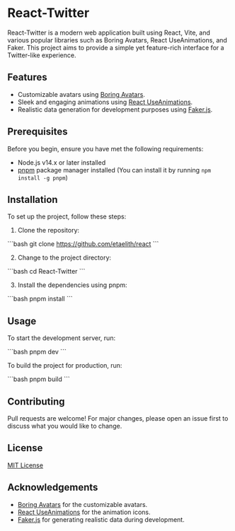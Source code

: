 # React-Twitter

React-Twitter is a modern web application built using React, Vite, and various popular libraries such as Boring Avatars, React UseAnimations, and Faker. This project aims to provide a simple yet feature-rich interface for a Twitter-like experience.

## Features

- Customizable avatars using [Boring Avatars](https://github.com/boringdesigners/boring-avatars).
- Sleek and engaging animations using [React UseAnimations](https://github.com/useAnimations/react-useanimations).
- Realistic data generation for development purposes using [Faker.js](https://github.com/marak/Faker.js/).

## Prerequisites

Before you begin, ensure you have met the following requirements:

- Node.js v14.x or later installed
- [pnpm](https://pnpm.io/) package manager installed (You can install it by running `npm install -g pnpm`)

## Installation

To set up the project, follow these steps:

1. Clone the repository:

\```bash
git clone https://github.com/etaelith/react
\```

2. Change to the project directory:

\```bash
cd React-Twitter
\```

3. Install the dependencies using pnpm:

\```bash
pnpm install
\```

## Usage

To start the development server, run:

\```bash
pnpm dev
\```

To build the project for production, run:

\```bash
pnpm build
\```

## Contributing

Pull requests are welcome! For major changes, please open an issue first to discuss what you would like to change.

## License

[MIT License](https://choosealicense.com/licenses/mit/)

## Acknowledgements

- [Boring Avatars](https://github.com/boringdesigners/boring-avatars) for the customizable avatars.
- [React UseAnimations](https://github.com/useAnimations/react-useanimations) for the animation icons.
- [Faker.js](https://github.com/marak/Faker.js/) for generating realistic data during development.
